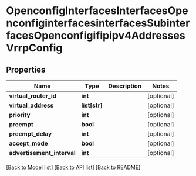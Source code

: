# OpenconfigInterfacesInterfacesOpenconfiginterfacesinterfacesSubinterfacesOpenconfigifipipv4AddressesVrrpConfig

## Properties
Name | Type | Description | Notes
------------ | ------------- | ------------- | -------------
**virtual_router_id** | **int** |  | [optional] 
**virtual_address** | **list[str]** |  | [optional] 
**priority** | **int** |  | [optional] 
**preempt** | **bool** |  | [optional] 
**preempt_delay** | **int** |  | [optional] 
**accept_mode** | **bool** |  | [optional] 
**advertisement_interval** | **int** |  | [optional] 

[[Back to Model list]](../README.md#documentation-for-models) [[Back to API list]](../README.md#documentation-for-api-endpoints) [[Back to README]](../README.md)


